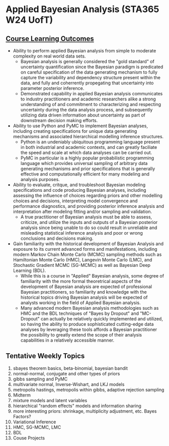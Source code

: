 # Applied Bayesian Analysis (STA365 W24 UofT)

## [Course Learning Outcomes](https://tatp.utoronto.ca/teaching-toolkit/supporting-students/cdg/lesson-design/outcomes/#:~:text=The%20CTSI%20Guide%20on%20Developing,will%20be%20useful%20to%20them.)

- Ability to perform applied Bayesian analysis from simple to moderate complexity on real world data sets.
    - Bayesian analysis is generally considered the "gold standard" of uncertainty quantification since the Bayesian paradigm is predicated on careful specification of the data generating mechanism to fully capture the variability and dependency structure present within the data, and fully and coherrently propegating that uncertainty into parameter posterior inference.
    - Demonstrated capability in applied Bayesian analysis communicates to industry practitioners and academic researchers alike a strong understanding of and commitment to characterizing and respecting uncertainty
      during the data analysis process, and subsequently utilizing data driven information about uncertainty as part of downstream decision making efforts. 
- Ability to use Python and PyMC to implement Bayesian analyses, including creating specifications for unique data generating mechanisms and associated hierarchical modelling inference structures.
    - Python is an undeniably ubiquitous programming language present in both industrial and academic contexts, and can greatly faciliate the speed and scale at which data analyses can be carried out.
    - PyMC in particular is a highly popular probabilistic programming language which provides universal sampling of arbitrary data generating mechanisms and prior specifications
      that is generally effective and computationally efficient for many modeling and analysis purposes.
- Ability to evaluate, critque, and troubleshoot Bayesian modeling specifications and code producing Bayesian analyses, including assessing the influence of choices regarding priors and other modelling choices and decisions, interpreting model convergence and performance diagnostics, and providing posterior inference analysis and interpretation after modeling fitting and/or sampling and validation.
    - A true practitioner of Bayesian analysis must be able to assess, criticize, and utilize the inputs and outputs of a Bayesian posterior analysis
      since being unable to do so could result in unreliable and misleading statistical inference analysis and poor or wrong conclusions and decisions making.
- Gain familiarity with the historical development of Bayesian Analysis and exposure to its current advanced forms and manifestations, including modern Markov Chain Monte Carlo (MCMC) sampling methods such as
  Hamiltonian Monte Carlo (HMC), Langevin Monte Carlo (LMC), and Stochastic Gradient MCMC (SG-MCMC) as well as Bayesian Deep Learning (BDL).
    - While this is a course in "Applied" Bayesian analysis, some degree of familiarity with the more formal theoretrical aspects of the development of Bayesian analysis are expected of professional Bayesian
      practitioners, so familiarity and knowledge with the historical topics driving Bayesian analysis will be expected of analysts working in the field of Applied Bayesian analysis.
    - Many advanced modern Bayesian analysis methodologies such as HMC and the BDL techniques of "Bayes by Dropout" and "MC-Dropout" can actually be relatively quickly implemented and utilized,
      so having the ability to produce sophisticated cutting-edge data analyses by leveraging these tools affords a Bayesian practitioner the possibility to greatly extend the scope of their analysis capabilities
      in a relatively accessible manner.
      

## Tentative Weekly Topics
1. sbayes theorem basics, beta-binomial, bayesian bandit
2. normal-normal, conjugate and other types of priors
3. gibbs sampling and PyMC
4. multivariate normal, Inverse-Wishart, and LKJ models
5. metropolis hastings, metropolis within gibbs, adaptive rejection sampling
6. Midterm 
7. mixture models and latent variables
8. hierarchical "random effects" models and information sharing
9. more interesting priors: shrinkage, multiplicity adjustment, etc. Bayes Factors? 
10. Variational Inference
11. HMC, SG-MCMC, LMC
12. BDL
13. Couse Projects


